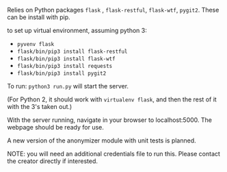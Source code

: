 Relies on Python packages `flask` , `flask-restful`, `flask-wtf`, `pygit2`. These can be install with pip.


to set up virtual environment, assuming python 3:
* `pyvenv flask`
* `flask/bin/pip3 install flask-restful`
* `flask/bin/pip3 install flask-wtf`
* `flask/bin/pip3 install requests`
* `flask/bin/pip3 install pygit2`

To run: `python3 run.py` will start the server.

(For Python 2, it should work with `virtualenv flask`, and then the rest of it
with the 3's taken out.)

With the server running, navigate in your browser to localhost:5000. The webpage should be ready for use.

A new version of the anonymizer module with unit tests is planned.

NOTE: you will need an additional credentials file to run this. Please contact the creator directly if interested.
